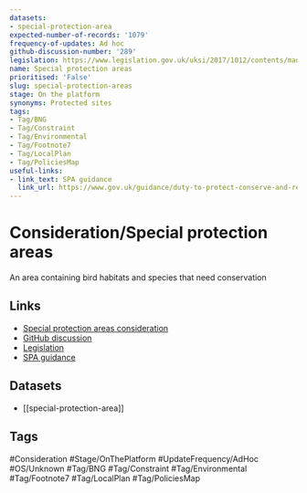 ```yaml
---
datasets:
- special-protection-area
expected-number-of-records: '1079'
frequency-of-updates: Ad hoc
github-discussion-number: '289'
legislation: https://www.legislation.gov.uk/uksi/2017/1012/contents/made
name: Special protection areas
prioritised: 'False'
slug: special-protection-areas
stage: On the platform
synonyms: Protected sites
tags:
- Tag/BNG
- Tag/Constraint
- Tag/Environmental
- Tag/Footnote7
- Tag/LocalPlan
- Tag/PoliciesMap
useful-links:
- link_text: SPA guidance
  link_url: https://www.gov.uk/guidance/duty-to-protect-conserve-and-restore-european-sites
---
```


# Consideration/Special protection areas

An area containing bird habitats and species that need conservation

## Links

* [Special protection areas consideration](https://design.planning.data.gov.uk/planning-consideration/special-protection-areas)
* [GitHub discussion](https://github.com/digital-land/data-standards-backlog/discussions/289)
* [Legislation](https://www.legislation.gov.uk/uksi/2017/1012/contents/made)
* [SPA guidance](https://www.gov.uk/guidance/duty-to-protect-conserve-and-restore-european-sites)

## Datasets

* [[special-protection-area]]

## Tags

#Consideration #Stage/OnThePlatform #UpdateFrequency/AdHoc #OS/Unknown #Tag/BNG #Tag/Constraint #Tag/Environmental #Tag/Footnote7 #Tag/LocalPlan #Tag/PoliciesMap